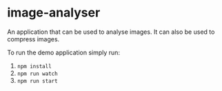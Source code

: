 # image-analyser

An application that can be used to analyse images. It can also be used to compress images.

To run the demo application simply run:

1. `npm install`
2. `npm run watch`
3. `npm run start`